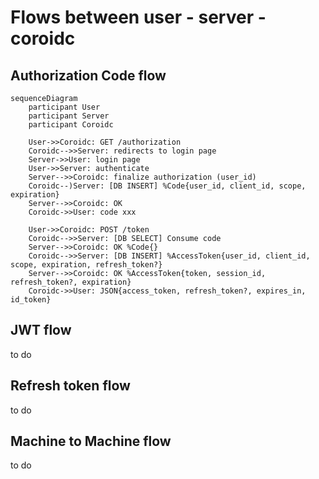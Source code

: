 # Flows between user - server - coroidc

## Authorization Code flow

```mermaid
sequenceDiagram
    participant User
    participant Server
    participant Coroidc

    User->>Coroidc: GET /authorization 
    Coroidc-->>Server: redirects to login page
    Server->>User: login page
    User->>Server: authenticate
    Server-->>Coroidc: finalize authorization (user_id)
    Coroidc--)Server: [DB INSERT] %Code{user_id, client_id, scope, expiration}
    Server-->>Coroidc: OK
    Coroidc->>User: code xxx

    User->>Coroidc: POST /token
    Coroidc-->>Server: [DB SELECT] Consume code
    Server-->>Coroidc: OK %Code{}
    Coroidc-->>Server: [DB INSERT] %AccessToken{user_id, client_id, scope, expiration, refresh_token?}
    Server-->>Coroidc: OK %AccessToken{token, session_id, refresh_token?, expiration}
    Coroidc->>User: JSON{access_token, refresh_token?, expires_in, id_token}
```

## JWT flow
to do

## Refresh token flow
to do

## Machine to Machine flow
to do
 